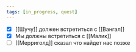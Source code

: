 ```yaml
---
tags: [in_progress, quest]
---
```

- [x] [[Шучу]] должен встретиться с [[Вангал]]  
- [x] Мы должны встретиться с [[Малик]]
- [ ] [[Мерриголд]] сказал что найдет нас позже
